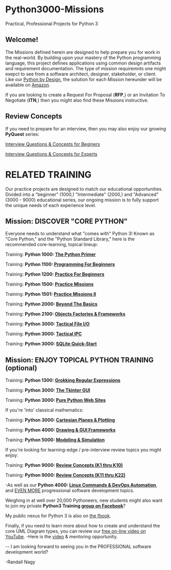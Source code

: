 # Python3000-Missions
Practical, Professional Projects for Python 3

## Welcome!

The Missions defined herein are designed to help prepare you for work in the real-world. By building upon your mastery of the Python programming language, this project defines applications using common design artifacts and requirement documentation. The type of mission requiremnts one might exepct to see from a software architect, designer, stakeholder, or client. Like our [Python by Design](https://www.amazon.com/dp/B08HJBD98J), the solution for each Mission hereunder will be available on [Amazon](https://www.amazon.com/Randall-Nagy/e/B08ZJLH1VN).

If you are looking to create a Request For Proposal (**RFP**,) or an Invitation To Negotiate (**ITN**,) then you might also find these Missions instructive.

## Review Concepts

If you need to prepare for an interview, then you may also enjoy our growing **PyQuest** series:

[Interview Questions &amp; Concepts for Beginers](https://www.amazon.com/gp/product/B08P7JYG1R)

[Interview Questions &amp; Concepts for Experts](https://www.amazon.com/gp/product/B08NYZ99PS)


# RELATED TRAINING
Our practice projects are designed to match our educational opportunities. Divided into a "beginner" (1000,) "Intermediate" (2000,) and "Advanced" (3000 - 9000) educational series, our ongoing mission is to fully support the unique needs of each experience level.

## Mission: DISCOVER "CORE PYTHON"
Everyone needs to understand what "comes with" Python 3! Known as "Core Python," and the "Python Standard Library," here is the recommended core-learning, topical lineup:

Training: **Python 1000: [The Python Primer](https://www.udemy.com/course/python-1000/?referralCode=D3A7B607149F46D12A28)**

Training: **Python 1100: [Programming For Beginners](https://www.udemy.com/course/python-1100b/?referralCode=8E70E46FA9579E5F3635)**

Training: **Python 1200: [Practice For Beginners](https://www.udemy.com/course/python-1200/?referralCode=761AAF50A7B4BE1F9D51)**

Training: **Python 1500: [Practice Missions](https://www.udemy.com/course/python-missions/?referralCode=9B7F3A61DA08519BCDA5)**

Training: **Python 1501: [Practice Missions II](https://www.udemy.com/course/python-1501/?referralCode=3F9F570072A0DA5C925C)**

Training: **Python 2000: [Beyond The Basics](https://www.udemy.com/course/python-2000-beyond-the-basics/?referralCode=9620CB60C96D96CA346E)**

Training: **Python 2100: [Objects Factories & Frameworks](https://www.udemy.com/course/python-2100-objects-factories-frameworks/?referralCode=E5350BA579EA3AF4DAEB)**

Training: **Python 3000: [Tactical File I/O](https://www.udemy.com/course/python-3000-tactical-file-io/?referralCode=43142CC8F1DB1582B899)**

Training: **Python 3000: [Tactical IPC](https://www.udemy.com/course/python-3000-tactical-ipc/?referralCode=268F78C72FE2E47CDCF7)**

Training: **Python 3000: [SQLite Quick-Start](https://www.udemy.com/course/python-3000-tactical-sql-quick-start/?referralCode=3F97E2E5D0FEC5571C3B)**

## Mission: ENJOY TOPICAL PYTHON TRAINING (optional)

Training: **Python 1300: [Grokking Regular Expressions](https://www.udemy.com/course/draft/2595154/?referralCode=3E09803ACE00FC08981A)**

Training: **Python 3000: [The Tkinter GUI](https://www.udemy.com/course/draft/2079820/?referralCode=1726F5E56F93499039D4)**

Training: **Python 3000: [Pure Python Web Sites](https://www.udemy.com/course/webdev-3000/?referralCode=CA6EFBD23410AA867D31)**

If you're 'into' classical mathematics:

Training: **Python 3000: [Cartesian Planes & Plotting](https://www.udemy.com/course/introduction-to-turtle-graphics/?referralCode=640D3C0F33837ADAE793)**

Training: **Python 4000: [Drawing & GUI Frameworks](https://www.udemy.com/course/more-turtle-graphics/?referralCode=175F15EB2C2214789B54)**

Training: **Python 5000: [Modeling & Simulation](https://www.udemy.com/course/turtle-graphics-modeling-simulation/?referralCode=3E1EE4F426B1FFA945EB)**

If you're looking for learning-edge / pre-interview review topics you might enjoy:

Training: **Python 9000: [Review Concepts (K1 thru K10)](https://www.udemy.com/course/python-interview-questions/?referralCode=6B199764132B575C503C)**

Training: **Python 9000: [Review Concepts (K11 thru K22)](https://www.udemy.com/course/nagys-python-review-k11-k22/?referralCode=2280C848244C9714E1E2)**

-As well as our **Python 4000: [Linux Commands & DevOps Automation](https://www.udemy.com/course/python-4000-gnu-devops/?referralCode=E04F0744698A4BE930D7)**, and [EVEN MORE](https://www.udemy.com/user/randallnagy2/) progressional software development topics.

Weighing in at well over 20,000 Pythoneers, new students might also want to join my private **Python3 Training [group on Facebook](https://www.facebook.com/groups/Python3Training)**?

My public nexus for Python 3 is also on [the fbook](https://www.facebook.com/groups/nagyspythontraining).

Finally, if you need to learn more about how to create and understand the core UML Diagram types, you can review our [free on-line video on YouTube](https://www.youtube.com/watch?v=XXpe61kaJPQ&index=1&list=PLItP5KoawLqk45h_PmXQW82qRUqOUOMCV).  -Here is the [video](https://www.youtube.com/watch?v=rZLr38O8t0s) & mentoring opportunity.


-- I am looking forward to seeing you in the PROFESSIONAL software development world?

-Randall Nagy



